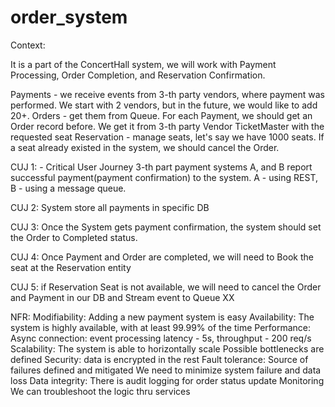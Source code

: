 # order_system
Context:

It is a part of the ConcertHall system, we will work with Payment Processing, Order Completion, and Reservation Confirmation.

Payments - we receive events from 3-th party vendors, where payment was performed. We start with 2 vendors, but in the future, we would like to add 20+.
Orders - get them from Queue. For each Payment, we should get an Order record before. We get it from 3-th party Vendor TicketMaster with the requested seat
Reservation - manage seats, let's say we have 1000 seats. If a seat already existed in the system, we should cancel the Order.

CUJ 1: - Critical User Journey
3-th part payment systems A, and B report successful payment(payment confirmation) to the system. A - using REST, B - using a message queue.

CUJ 2:
System store all payments in specific DB

CUJ 3:
Once the System gets payment confirmation, the system should set the Order to Completed status.

CUJ 4: Once Payment and Order are completed, we will need to Book the seat at the Reservation entity

CUJ 5: if Reservation Seat is not available, we will need to cancel the Order and Payment in our DB and Stream event to Queue XX

NFR:
Modifiability:
Adding a new payment system is easy
Availability:
The system is highly available, with at least 99.99%
of the time
Performance:
Async connection: event processing latency - 5s, throughput - 200 req/s
Scalability:
The system is able to horizontally scale
Possible bottlenecks are defined
Security:
data is encrypted in the rest
Fault tolerance:
Source of failures defined and mitigated
We need to minimize system failure and data loss
Data integrity:
There is audit logging for order status update
Monitoring
We can troubleshoot the logic thru services
